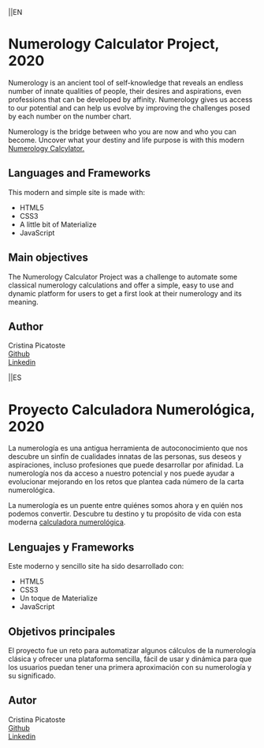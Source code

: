 ||EN

<h1>Numerology Calculator Project, 2020</h1>

Numerology is an ancient tool of self-knowledge that reveals an endless number of innate qualities of people, their desires and aspirations, even professions that can be developed by affinity. Numerology gives us access to our potential and can help us evolve by improving the challenges posed by each number on the number chart.

Numerology is the bridge between who you are now and who you can become. Uncover what your destiny and life purpose is with this modern <a href="https://cristinapicatoste.github.io/numerology_calculator/">Numerology Calcylator.</a>

<h2>Languages and Frameworks</h2>

This modern and simple site is made with:
<ul>
   <li>HTML5</li>
   <li>CSS3</li>
   <li>A little bit of Materialize</li>
   <li>JavaScript</li>
</ul>

<h2>Main objectives</h2>

The Numerology Calculator Project was a challenge to automate some classical numerology calculations and offer a simple, easy to use and dynamic platform for users to get a first look at their numerology and its meaning.

<h2>Author</h2>

Cristina Picatoste
<br>
<a href="https://github.com/cristinapicatoste">Github</a>
<br>
<a href="https://www.linkedin.com/in/cristinapicatoste/">Linkedin</a>


||ES

<h1>Proyecto Calculadora Numerológica, 2020</h1>

La numerología es una antigua herramienta de autoconocimiento que nos descubre un sinfín de cualidades innatas de las personas, sus deseos y aspiraciones, incluso profesiones que puede desarrollar por afinidad. La numerología nos da acceso a nuestro potencial y nos puede ayudar a evolucionar mejorando en los retos que plantea cada número de la carta numerológica. 

La numerología es un puente entre quiénes somos ahora y en quién nos podemos convertir. Descubre tu destino y tu propósito de vida con esta moderna <a href="https://cristinapicatoste.github.io/numerology_calculator/">calculadora numerológica</a>.


<h2>Lenguajes y Frameworks</h2>

Este moderno y sencillo site ha sido desarrollado con:
<ul>
   <li>HTML5</li>
   <li>CSS3</li>
   <li>Un toque de Materialize</li>
   <li>JavaScript</li>
</ul>

<h2>Objetivos principales</h2>

El proyecto fue un reto para automatizar algunos cálculos de la numerología clásica y ofrecer una plataforma sencilla, fácil de usar y dinámica para que los usuarios puedan tener una primera aproximación con su numerología y su significado.

<h2>Autor</h2>

Cristina Picatoste
<br>
<a href="https://github.com/cristinapicatoste">Github</a>
<br>
<a href="https://www.linkedin.com/in/cristinapicatoste/">Linkedin</a>





